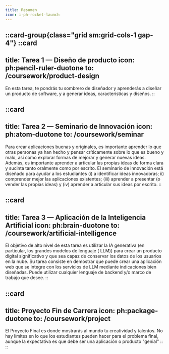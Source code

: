 ```yaml
---
title: Resumen
icon: i-ph-rocket-launch
---
```



::card-group{class="grid sm:grid-cols-1 gap-4"}
::card
---
title: Tarea 1 — Diseño de producto
icon: ph:pencil-ruler-duotone
to: /coursework/product-design
---
En esta tarea, te pondrás tu sombrero de diseñador y aprenderás a diseñar un producto de software, y a generar ideas,
características y diseños.
::

::card
---
title: Tarea 2 — Seminario de Innovación
icon: ph:atom-duotone
to: /coursework/seminar
---
Para crear aplicaciones buenas y originales, es importante aprender lo que otras personas ya han hecho y pensar
críticamente sobre lo que es bueno y malo, así como explorar formas de mejorar y generar nuevas ideas. Además, es
importante aprender a articular las propias ideas de forma clara y sucinta tanto oralmente como por escrito. El
seminario de innovación está diseñado para ayudar a los estudiantes (i) a identificar ideas innovadoras; ii) comprender
mejor las aplicaciones existentes; (iii) aprender a presentar (o vender las propias ideas) y (iv) aprender a articular
sus ideas por escrito.
::

::card
---
title: Tarea 3 — Aplicación de la Inteligencia Artificial
icon: ph:brain-duotone
to: /coursework/artificial-intelligence
---
El objetivo de alto nivel de esta tarea es utilizar la IA generativa (en particular, los grandes modelos de lenguaje (
LLM)) para crear un producto digital significativo y que sea capaz de conservar los datos de los usuarios en la nube. Su
tarea consiste en demostrar que puede crear una aplicación web que se integre con los servicios de LLM mediante
indicaciones bien diseñadas. Puede utilizar cualquier lenguaje de backend y/o marco de trabajo que desee.
::

::card
---
title: Proyecto Fin de Carrera
icon: ph:package-duotone
to: /coursework/project
---
El Proyecto Final es donde mostrarás al mundo tu creatividad y talentos. No hay límites en lo que los estudiantes pueden
hacer para el problema final, aunque la expectativa es que debe ser una aplicación o producto "genial"
::
::

